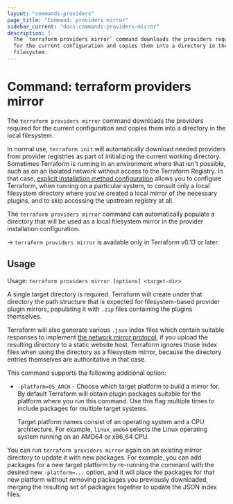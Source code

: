 ```yaml
---
layout: "commands-providers"
page_title: "Command: providers mirror"
sidebar_current: "docs-commands-providers-mirror"
description: |-
  The `terraform providers mirror` command downloads the providers required
  for the current configuration and copies them into a directory in the local
  filesystem.
---
```


# Command: terraform providers mirror

The `terraform providers mirror` command downloads the providers required
for the current configuration and copies them into a directory in the local
filesystem.

In normal use, `terraform init` will automatically download needed providers
from provider registries as part of initializing the current working directory.
Sometimes Terraform is running in an environment where that isn't possible,
such as on an isolated network without access to the Terraform Registry. In
that case,
[explicit installation method configuration](../cli-config.html#explicit-installation-method-configuration)
allows you to configure Terraform, when running on a particular system, to
consult only a local filesystem directory where you've created a local mirror
of the necessary plugins, and to skip accessing the upstream registry at all.

The `terraform providers mirror` command can automatically populate a directory
that will be used as a local filesystem mirror in the provider installation
configuration.

-> `terraform providers mirror` is available only in Terraform v0.13 or later.

## Usage

Usage: `terraform providers mirror [options] <target-dir>`

A single target directory is required. Terraform will create under that
directory the path structure that is expected for filesystem-based provider
plugin mirrors, populating it with `.zip` files containing the plugins
themselves.

Terraform will also generate various `.json` index files which contain suitable
responses to implement
[the network mirror protocol](/docs/internals/providor-network-mirror-protocol.html),
if you upload the resulting directory to a static website host. Terraform
ignores those index files when using the directory as a filesystem mirror,
because the directory entries themselves are authoritative in that case.

This command supports the following additional option:

* `-platform=OS_ARCH` - Choose which target platform to build a mirror for.
  By default Terraform will obtain plugin packages suitable for the platform
  where you run this command. Use this flag multiple times to include packages
  for multiple target systems.

  Target platform names consist of an operating system and a CPU
  architecture. For example, `linux_amd64` selects the Linux operating system
  running on an AMD64 or x86_64 CPU.

You can run `terraform providers mirror` again on an existing mirror directory
to update it with new packages. For example, you can add packages for a new
target platform by re-running the command with the desired new `-platform=...`
option, and it will place the packages for that new platform without removing
packages you previously downloaded, merging the resulting set of packages
together to update the JSON index files.
